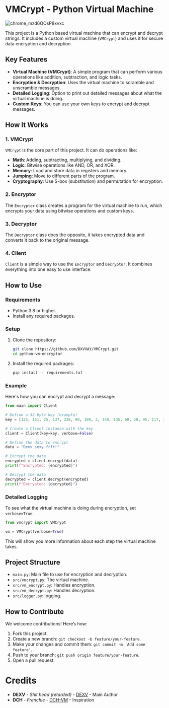 # VMCrypt - Python Virtual Machine
![chrome_mzd6QOsP8xvxc](https://github.com/user-attachments/assets/9410065d-25c3-4983-ab87-64a4b88e8da0)

This project is a Python based virtual machine that can encrypt and decrypt strings. It includes a custom virtual machine (`VMCrypt`) and uses it for secure data encryption and decryption.

## Key Features

- **Virtual Machine (VMCrypt)**: A simple program that can perform various operations like addition, subtraction, and logic tasks.
- **Encryption & Decryption**: Uses the virtual machine to scramble and unscramble messages.
- **Detailed Logging**: Option to print out detailed messages about what the virtual machine is doing.
- **Custom Keys**: You can use your own keys to encrypt and decrypt messages.

## How It Works

### 1. VMCrypt

`VMCrypt` is the core part of this project. It can do operations like:

- **Math**: Adding, subtracting, multiplying, and dividing.
- **Logic**: Bitwise operations like AND, OR, and XOR.
- **Memory**: Load and store data in registers and memory.
- **Jumping**: Move to different parts of the program.
- **Cryptography**: Use S-box (substitution) and permutation for encryption.

### 2. Encryptor

The `Encryptor` class creates a program for the virtual machine to run, which encrypts your data using bitwise operations and custom keys.

### 3. Decryptor

The `Decryptor` class does the opposite, it takes encrypted data and converts it back to the original message.

### 4. Client

`Client` is a simple way to use the `Encryptor` and `Decryptor`. It combines everything into one easy to use interface.

## How to Use

### Requirements

- Python 3.8 or higher.
- Install any required packages.

### Setup

1. Clone the repository:

   ```bash
   git clone https://github.com/DXVVAY/VMCrypt.git
   cd python-vm-encryptor
   ```

2. Install the required packages:

   ```bash
   pip install -r requirements.txt
   ```

### Example

Here's how you can encrypt and decrypt a message:

```python
from main import Client

# Define a 32-byte key (example)
key = [125, 161, 25, 137, 238, 90, 199, 2, 140, 135, 60, 50, 95, 117, 38, 63, 204, 90, 202, 134, 112, 217, 145, 34, 220, 59, 121, 161, 184, 89, 244, 164]

# Create a Client instance with the key
client = Client(key=key, verbose=False)

# Define the data to encrypt
data = "Dexv sexy frfr!"

# Encrypt the data
encrypted = client.encrypt(data)
print(f"Encrypted: {encrypted}")

# Decrypt the data
decrypted = client.decrypt(encrypted)
print(f"Decrypted: {decrypted}")
```

### Detailed Logging

To see what the virtual machine is doing during encryption, set `verbose=True`:

```python
from vmcrypt import VMCrypt

vm = VMCrypt(verbose=True)
```

This will show you more information about each step the virtual machine takes.

## Project Structure

- `main.py`: Main file to use for encryption and decryption.
- `src/vmcrypt.py`: The virtual machine.
- `src/vm_encrypt.py`: Handles encryption.
- `src/vm_decrypt.py`: Handles decryption.
- `src/logger.py`: logging.

## How to Contribute

We welcome contributions! Here’s how:

1. Fork this project.
2. Create a new branch: `git checkout -b feature/your-feature`.
3. Make your changes and commit them: `git commit -m 'Add some feature'`.
4. Push to your branch: `git push origin feature/your-feature`.
5. Open a pull request.

# Credits

* **DEXV** - *Shit head (retarded)* - [DEXV](https://dexv.lol) - Main Author
* **DCH** - *Frenchie* - [DCH-VM](https://github.com/DCH81/Dch-VM) - Inspiration
